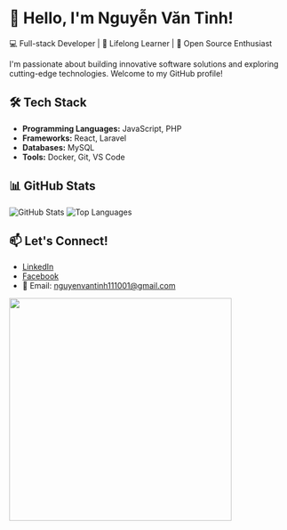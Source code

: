 # 👋 Hello, I'm Nguyễn Văn Tỉnh!

💻 Full-stack Developer | 🌱 Lifelong Learner | 🚀 Open Source Enthusiast

I'm passionate about building innovative software solutions and exploring cutting-edge technologies. Welcome to my GitHub profile!


## 🛠️ Tech Stack
- **Programming Languages:** JavaScript, PHP
- **Frameworks:** React, Laravel
- **Databases:** MySQL
- **Tools:** Docker, Git, VS Code

## 📊 GitHub Stats
![GitHub Stats](https://github-readme-stats.vercel.app/api?username=tinh1110&show_icons=true&theme=radical)
![Top Languages](https://github-readme-stats.vercel.app/api/top-langs/?username=tinh1110&layout=compact&theme=radical)

## 📫 Let's Connect!
- [LinkedIn]([https://linkedin.com/in/YourProfile](https://www.linkedin.com/in/nguy%E1%BB%85n-v%C4%83n-t%E1%BB%89nh-213038269/))
- [Facebook](https://facebook.com/Tinh.lk58)
- 📧 Email: nguyenvantinh111001@gmail.com

<img src="https://media.giphy.com/media/qgQUggAC3Pfv687qPC/giphy.gif" width="400">
